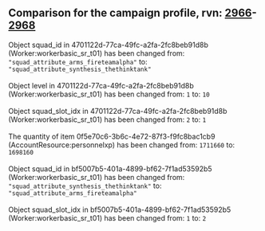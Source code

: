 ## Comparison for the campaign profile, rvn: [2966](https://github.com/PRO100KatYT/FortniteProfileRevisions/tree/main/profiles/campaign/2966%20campaign.json)-[2968](https://github.com/PRO100KatYT/FortniteProfileRevisions/tree/main/profiles/campaign/2968%20campaign.json)

Object squad_id in 4701122d-77ca-49fc-a2fa-2fc8beb91d8b (Worker:workerbasic_sr_t01) has been changed from: `"squad_attribute_arms_fireteamalpha"` to: `"squad_attribute_synthesis_thethinktank"`
<br><br>
Object level in 4701122d-77ca-49fc-a2fa-2fc8beb91d8b (Worker:workerbasic_sr_t01) has been changed from: `1` to: `10`
<br><br>
Object squad_slot_idx in 4701122d-77ca-49fc-a2fa-2fc8beb91d8b (Worker:workerbasic_sr_t01) has been changed from: `2` to: `1`
<br><br>
The quantity of item 0f5e70c6-3b6c-4e72-87f3-f9fc8bac1cb9 (AccountResource:personnelxp) has been changed from: `1711660` to: `1698160`
<br><br>
Object squad_id in bf5007b5-401a-4899-bf62-7f1ad53592b5 (Worker:workerbasic_sr_t01) has been changed from: `"squad_attribute_synthesis_thethinktank"` to: `"squad_attribute_arms_fireteamalpha"`
<br><br>
Object squad_slot_idx in bf5007b5-401a-4899-bf62-7f1ad53592b5 (Worker:workerbasic_sr_t01) has been changed from: `1` to: `2`
<br><br>
